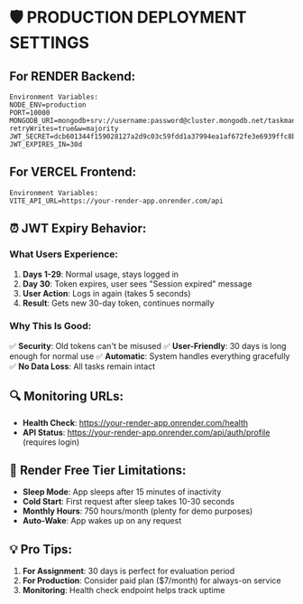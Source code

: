 # 🛡️ PRODUCTION DEPLOYMENT SETTINGS

## For RENDER Backend:

```
Environment Variables:
NODE_ENV=production
PORT=10000
MONGODB_URI=mongodb+srv://username:password@cluster.mongodb.net/taskmanager?retryWrites=true&w=majority
JWT_SECRET=dcb601344f159028127a2d9c03c59fdd1a37994ea1af672fe3e6939ffc8b7f140248abbc044890cbb67342d445d9ee3d3d1554d8d5abfd92ca3fcc4b4ce0bf281c5
JWT_EXPIRES_IN=30d
```

## For VERCEL Frontend:

```
Environment Variables:
VITE_API_URL=https://your-render-app.onrender.com/api
```

## ⏰ JWT Expiry Behavior:

### What Users Experience:

1. **Days 1-29**: Normal usage, stays logged in
2. **Day 30**: Token expires, user sees "Session expired" message
3. **User Action**: Logs in again (takes 5 seconds)
4. **Result**: Gets new 30-day token, continues normally

### Why This Is Good:

✅ **Security**: Old tokens can't be misused
✅ **User-Friendly**: 30 days is long enough for normal use
✅ **Automatic**: System handles everything gracefully
✅ **No Data Loss**: All tasks remain intact

## 🔍 Monitoring URLs:

- **Health Check**: https://your-render-app.onrender.com/health
- **API Status**: https://your-render-app.onrender.com/api/auth/profile (requires login)

## 🚨 Render Free Tier Limitations:

- **Sleep Mode**: App sleeps after 15 minutes of inactivity
- **Cold Start**: First request after sleep takes 10-30 seconds
- **Monthly Hours**: 750 hours/month (plenty for demo purposes)
- **Auto-Wake**: App wakes up on any request

## 💡 Pro Tips:

1. **For Assignment**: 30 days is perfect for evaluation period
2. **For Production**: Consider paid plan ($7/month) for always-on service
3. **Monitoring**: Health check endpoint helps track uptime
